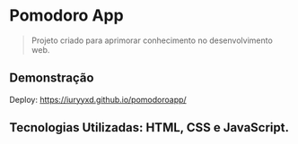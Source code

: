 # Pomodoro App

> Projeto criado para aprimorar conhecimento no desenvolvimento web.

## Demonstração

Deploy: https://iuryyxd.github.io/pomodoroapp/

## Tecnologias Utilizadas: HTML, CSS e JavaScript.
